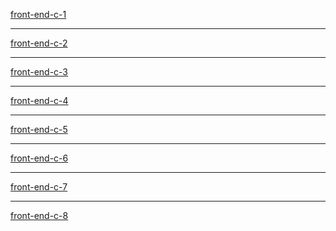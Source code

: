 <a href="https://front-end-c-1.netlify.app/">front-end-c-1</a> <br/>
<hr/>
<a href="https://front-end-c-2.netlify.app/">front-end-c-2</a> <br/>
<hr/>
<a href="https://front-end-c-3.netlify.app/">front-end-c-3</a>
<hr/>
<a href="https://front-end-c-4.netlify.app/">front-end-c-4</a>
<hr/>
<a href="https://front-end-c-5.netlify.app/">front-end-c-5</a>
<hr/>
<a href="https://front-end-c-6.netlify.app/">front-end-c-6</a>
<hr/>
<a href="https://front-end-c-7.netlify.app/">front-end-c-7</a>
<hr/>
<a href="https://front-end-c-8.netlify.app/">front-end-c-8</a>

